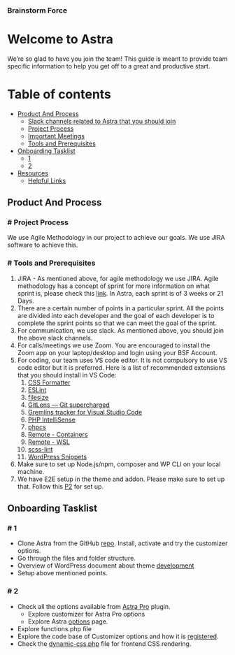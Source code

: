 ### Brainstorm Force

Welcome to **Astra**
====================

We’re so glad to have you join the team! This guide is meant to provide team specific information to help you get off to a great and productive start.

# Table of contents

   * [Product And Process](#product-and-process)
      * [Slack channels related to Astra that you should join](#-slack-channels-related-to-astra-that-you-should-join)
      * [Project Process](#-project-process)
      * [Important Meetings](#-important-meetings)
      * [Tools and Prerequisites](#-tools-and-prerequisites)
   * [Onboarding Tasklist](#onboarding-tasklist)
      * [1](#-1)
      * [2](#-2)
   * [Resources](#resources)
      * [Helpful Links](#-helpful-links)

## Product And Process

### # Project Process

We use Agile Methodology in our project to achieve our goals. We use JIRA software to achieve this.

### # Tools and Prerequisites

1. JIRA - As mentioned above, for agile methodology we use JIRA. Agile methodology has a concept of sprint for more information on what sprint is, please check this [link](https://www.atlassian.com/agile/scrum/sprints). In Astra, each sprint is of 3 weeks or 21 Days.
2. There are a certain number of points in a particular sprint. All the points are divided into each developer and the goal of each developer is to complete the sprint points so that we can meet the goal of the sprint.
3. For communication, we use slack. As mentioned above, you should join the above slack channels.
4. For calls/meetings we use Zoom. You are encouraged to install the Zoom app on your laptop/desktop and login using your BSF Account.
5. For coding, our team uses VS code editor. It is not compulsory to use VS code editor but it is preferred. Here is a list of recommended extensions that you should install in VS Code:
    1. [CSS Formatter](https://marketplace.visualstudio.com/items?itemName=aeschli.vscode-css-formatter)
    2. [ESLint](https://marketplace.visualstudio.com/items?itemName=dbaeumer.vscode-eslint)
    3. [filesize](https://marketplace.visualstudio.com/items?itemName=mkxml.vscode-filesize)
    4. [GitLens — Git supercharged](https://marketplace.visualstudio.com/items?itemName=eamodio.gitlens)
    5. [Gremlins tracker for Visual Studio Code](https://marketplace.visualstudio.com/items?itemName=nhoizey.gremlins)
    6. [PHP IntelliSense](https://marketplace.visualstudio.com/items?itemName=felixfbecker.php-intellisense)
    7. [phpcs](https://marketplace.visualstudio.com/items?itemName=ikappas.phpcs)
    8. [Remote - Containers](https://marketplace.visualstudio.com/items?itemName=ms-vscode-remote.remote-containers)
    9. [Remote - WSL](https://marketplace.visualstudio.com/items?itemName=ms-vscode-remote.remote-wsl)
    10. [scss-lint](https://marketplace.visualstudio.com/items?itemName=adamwalzer.scss-lint)
    11. [WordPress Snippets](https://marketplace.visualstudio.com/items?itemName=wordpresstoolbox.wordpress-toolbox)
6. Make sure to set up Node.js/npm, composer and WP CLI on your local machine.
7. We have E2E setup in the theme and addon. Please make sure to set up that. Follow this [P2](https://product-testing.sharkz.in/2021/07/21/introduction-e2e-tests/) for set up.

## Onboarding Tasklist

### # 1

* Clone Astra from the GitHub [repo](https://github.com/brainstormforce/astra). Install, activate and try the customizer options.
* Go through the files and folder structure.
* Overview of WordPress document about theme [development](https://codex.wordpress.org/Theme_Development)
* Setup above mentioned points.

### # 2

* Check all the options available from [Astra Pro](https://github.com/brainstormforce/astra-addon) plugin.
    * Explore customizer for Astra Pro options
    * Explore Astra [options](https://share.bsf.io/6quYJYxK) page.
* Explore functions.php file
* Explore the code base of Customizer options and how it is [registered](https://github.com/brainstormforce/astra/blob/next-release/inc/customizer/class-astra-customizer.php).
* Check the [dynamic-css.php](https://github.com/brainstormforce/astra/blob/next-release/inc/class-astra-dynamic-css.php) file for frontend CSS rendering.
